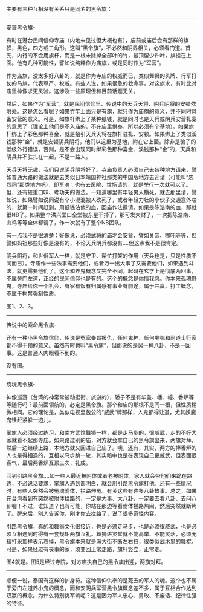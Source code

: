 

主要有三种互相没有关系只是同名的黑令旗：

--------------------------------

安营黑令旗-

有时在港台民间信仰寺庙（内地未见过但大概也有），庙前或庙后会有那样的旗帜，黑色，四方或三角形。这叫“黑令旗”，不必然和阴界相关，必须看门道。首先，内行的不会用旗杆，而是一根未除掉全部叶的竹，最顶留少许叶，旗挂在上面。他有几种可能性，譬如说纯粹作为庙旗，或是同时作为“军营”。

作为庙旗，没太多好八卦的，就是作为寺庙的权威而已，类似舞狮的头牌、行军打仗的马旗，代表尊严、权威。有些人说，如果很急的救命事，对这旗求，有时比对庙里神像求更灵验。这涉及一些原理但和目前话题无关。

然后，如果作为“军营”，就是民间信仰里、传说中的天兵天将、阴兵阴将的安顿依附处。这是怎么看呢？如果竹竿上面只是有旗，就只作为庙旗的意义，并不同时具备安营的意义。可是，如旗杆绑上了某种纸钱，就是同时也是天兵或阴兵安营扎寨的意思了（理论上他们是不入庙的，不在庙里供奉，所以必须有个基地）。如果旗杆绑上了彩色那种喜金，就是招引天兵天将在旗杆驻扎、安顿。如果绑上了类似溪钱那种“金”，就是安顿阴兵阴将，他们以这里为基地，附在它上面。除非是骗子的低级外行错误，否则，是不会出现同时绑彩色那种喜金、溪钱那种“金”的，天兵和阴兵并不驻扎在一起，不是一路人。

天兵天将无趣，我们只说阴兵阴将好了。寺庙负责人必须自己去各种地方请来，譬如普通大路的做法就是去类似日本靖国神社那类的中国版地方去迎请（可能叫“忠烈祠”那类地方吧），即军魂；也有去医院、坟场请的，就是举行一次就可以了。但，还有较重口味、考功夫的做法，一知道哪里有年轻男人横死，就去那里请，譬如说，如果譬如说同说有个小混混被人砍死了，或者年轻力壮的小伙子交通意外啥的，就第一时间赶到，用纸钱沾他的血，回庙作法邀请。如果是陈浩南的血，那就很NB了。如果整个洪兴堂口全堂被东星干掉了，那可发大财了，一次把陈浩南、山鸡等等全体都请了，作一次就有了整个NB团队。

有一点我不是很清楚：好像说，必须武将的庙才会安营，譬如关帝、哪吒等等，但譬如妈祖那些好像是没有的，不论天兵阴兵都没有....但这点我不是很肯定。

阴兵阴将，和世俗军人一样，就是守卫、帮忙打架的作用（天兵也是，只是性质不同而已）。寺庙作一些法事需要他们，或者万一出大事了又需要他们，如果遇到斗法，就更需要他们了。这个和养鬼概念又完全不同，起码在玄学上是彻底两回事，不属旁门左道，正经的民间信仰也是有的。这个的概念是你情我愿。你本来孤魂野鬼，寺庙给你一个机会，有家有饭有归属感有事业有前途，属于共赢、打工概念，不属于拘禁强制性质。

图1、2、3。

--------------------------------

传说中的索命黑令旗-

还有一种小黑令旗信仰，传说是冤家奉旨报仇，任何鬼神、任何喇嘛和尚道士行家都不得干预的意义。虽然有时也叫“黑令旗”，但那说的是另一种八卦，不是一回事。这是普通人肉眼看不到的。

没有图。

--------------------------------

绕境黑令旗-

神像巡游（台湾的神常常被动逛街、旅游的），轿子不是有华盖、幡、幢、香炉等等随行吗？最前面领航的，必定是黑令旗。那个和庙的那根不是同一根，但性质稍微相同。它的理论是，类似电视里包公的“威武”牌那样，人鬼都得让道，尤其妖魔鬼怪赶紧躲一边儿。

掌旗人必须经过练习，和南方武馆舞狮一样，都是走马步的，很威武，走的不好大家就看不起那寺庙。如果路过别的庙，对方就会拿自己的黑令旗出来，两旗对拜，然后一边继续上路，本地方就又回进自己庙了。噢，还有，其实，两方的捧香炉的人也是得相遇的，互相以马步跳一轮，其实暗中也是在表现自己更威武，但表面很客气，最后两香炉互顶三次，礼成。

回到引路黑令旗....如一些人最近被附体或者老被附体，家人就会带他们来跪在路边，不必说话要求，掌旗人遇到都明白，就会用引路黑令旗打他。还有一些情况时，有些人突然会被冤魂附体，拦路伸冤。有关这些有许多八卦故事。总之，如果在台湾看到有突然被附体拦路的，一定是大事、大八卦，一定要去看八卦、去问八卦喔！不过，谁知道？也有可能，你站在那边等看附体拦路热闹，然后突然就断片了。醒来后，别人告诉你，刚才你去拦路了，说了很多奇怪内容。

引路黑令旗，真的和舞狮文化很接近，也是必须走马步，也是必须很威武，也是必须互相遇到时得有一套规矩两旗互礼。舞狮进灵堂就不能高举、不能灵活，必须无精打采那样表示哀悼，黑令旗本来就是满大街不断左右扫，很类似武术里的舞棍，可是，如果经过有丧事的家，须变回正常走路，旗杆竖立，正常走。

图4就是。图5是经过寺院，对方庙执自己的黑令旗出迎，两旗对拜。

--------------------------------

顺便一说，泰国有这样的护身符。这种信仰供奉的是死去的军人的魂。这个也不属于旁门左道养小鬼的概念，而和安阴兵军营黑令旗概念差不多，属于互相合作达到双赢的概念。为什么特别挑军魂呢？这是因为军人忠心、勇敢、不废话、纪律性强的特征。

